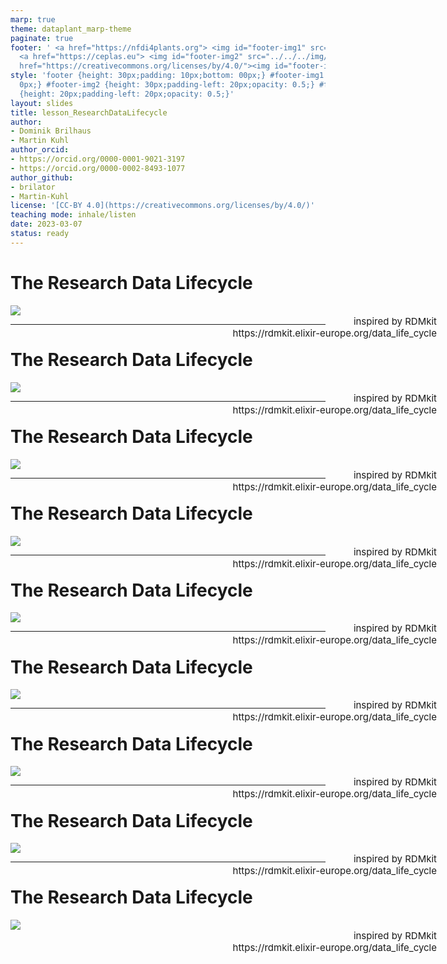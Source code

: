 ```yaml
---
marp: true
theme: dataplant_marp-theme
paginate: true
footer: ' <a href="https://nfdi4plants.org"> <img id="footer-img1" src="../../../img/_logos/DataPLANT/DataPLANT_logo_square_bg_transparent.svg"></a>
  <a href="https://ceplas.eu"> <img id="footer-img2" src="../../../img/_logos/CEPLAS/CEPLAS_Icon.jpeg"></a><a
  href="https://creativecommons.org/licenses/by/4.0/"><img id="footer-img3" src="../../../img/_logos/CreativeCommons/by.svg"></a> '
style: 'footer {height: 30px;padding: 10px;bottom: 00px;} #footer-img1 {height: 30px;padding-left:
  0px;} #footer-img2 {height: 30px;padding-left: 20px;opacity: 0.5;} #footer-img3
  {height: 20px;padding-left: 20px;opacity: 0.5;}'
layout: slides
title: lesson_ResearchDataLifecycle
author:
- Dominik Brilhaus
- Martin Kuhl
author_orcid:
- https://orcid.org/0000-0001-9021-3197
- https://orcid.org/0000-0002-8493-1077
author_github:
- brilator
- Martin-Kuhl
license: '[CC-BY 4.0](https://creativecommons.org/licenses/by/4.0/)'
teaching mode: inhale/listen
date: 2023-03-07
status: ready
---
```


# The Research Data Lifecycle

<style scoped>
figure {
  position: center;
  display: block;
  margin: 0 auto;
  width: 850px;
}

figcaption {
  position: absolute;
  right: 50px;
  font-size: 15px;
  text-align: right;
}
</style>

<figure>
  <img src="../../../img/ResearchDataLifecycle_seq1.png">
  <figcaption>inspired by RDMkit <br> https://rdmkit.elixir-europe.org/data_life_cycle</figcaption>
</figure>

<!-- Source to slide(s) -->
<!-- ../../bricks/ResearchDataLifecycle01-Plan.md -->


---

# The Research Data Lifecycle

<style scoped>
figure {
  position: center;
  display: block;
  margin: 0 auto;
  width: 850px;
}

figcaption {
  position: absolute;
  right: 50px;
  font-size: 15px;
  text-align: right;
}
</style>

<figure>
  <img src="../../../img/ResearchDataLifecycle_seq2.png">
  <figcaption>inspired by RDMkit <br> https://rdmkit.elixir-europe.org/data_life_cycle</figcaption>
</figure>

<!-- Source to slide(s) -->
<!-- ../../bricks/ResearchDataLifecycle02-Collect.md -->


---

# The Research Data Lifecycle

<style scoped>
figure {
  position: center;
  display: block;
  margin: 0 auto;
  width: 850px;
}

figcaption {
  position: absolute;
  right: 50px;
  font-size: 15px;
  text-align: right;
}
</style>

<figure>
  <img src="../../../img/ResearchDataLifecycle_seq3.png">
  <figcaption>inspired by RDMkit <br> https://rdmkit.elixir-europe.org/data_life_cycle</figcaption>
</figure>

<!-- Source to slide(s) -->
<!-- ../../bricks/ResearchDataLifecycle03-Process.md -->


---

# The Research Data Lifecycle

<style scoped>
figure {
  position: center;
  display: block;
  margin: 0 auto;
  width: 850px;
}

figcaption {
  position: absolute;
  right: 50px;
  font-size: 15px;
  text-align: right;
}
</style>

<figure>
  <img src="../../../img/ResearchDataLifecycle_seq4.png">
  <figcaption>inspired by RDMkit <br> https://rdmkit.elixir-europe.org/data_life_cycle</figcaption>
</figure>

<!-- Source to slide(s) -->
<!-- ../../bricks/ResearchDataLifecycle04-Analyse.md -->


---

# The Research Data Lifecycle

<style scoped>
figure {
  position: center;
  display: block;
  margin: 0 auto;
  width: 850px;
}

figcaption {
  position: absolute;
  right: 50px;
  font-size: 15px;
  text-align: right;
}
</style>

<figure>
  <img src="../../../img/ResearchDataLifecycle_seq5.png">
  <figcaption>inspired by RDMkit <br> https://rdmkit.elixir-europe.org/data_life_cycle</figcaption>
</figure>

<!-- Source to slide(s) -->
<!-- ../../bricks/ResearchDataLifecycle05-Preserve.md -->


---

# The Research Data Lifecycle

<style scoped>
figure {
  position: center;
  display: block;
  margin: 0 auto;
  width: 850px;
}

figcaption {
  position: absolute;
  right: 50px;
  font-size: 15px;
  text-align: right;
}
</style>

<figure>
  <img src="../../../img/ResearchDataLifecycle_seq6.png">
  <figcaption>inspired by RDMkit <br> https://rdmkit.elixir-europe.org/data_life_cycle</figcaption>
</figure>

<!-- Source to slide(s) -->
<!-- ../../bricks/ResearchDataLifecycle06-Share.md -->


---

# The Research Data Lifecycle

<style scoped>
figure {
  position: center;
  display: block;
  margin: 0 auto;
  width: 850px;
}

figcaption {
  position: absolute;
  right: 50px;
  font-size: 15px;
  text-align: right;
}
</style>

<figure>
  <img src="../../../img/ResearchDataLifecycle_seq7.png">
  <figcaption>inspired by RDMkit <br> https://rdmkit.elixir-europe.org/data_life_cycle</figcaption>
</figure>

<!-- Source to slide(s) -->
<!-- ../../bricks/ResearchDataLifecycle07-Reuse.md -->


---

# The Research Data Lifecycle

<style scoped>
figure {
  position: center;
  display: block;
  margin: 0 auto;
  width: 850px;
}

figcaption {
  position: absolute;
  right: 50px;
  font-size: 15px;
  text-align: right;
}
</style>

<figure>
  <img src="../../../img/ResearchDataLifecycle_seq8.png">
  <figcaption>inspired by RDMkit <br> https://rdmkit.elixir-europe.org/data_life_cycle</figcaption>
</figure>

<!-- Source to slide(s) -->
<!-- ../../bricks/ResearchDataLifecycle08-Loops.md -->


---

# The Research Data Lifecycle

<style scoped>
figure {
  position: center;
  display: block;
  margin: 0 auto;
  width: 850px;
}

figcaption {
  position: absolute;
  right: 50px;
  font-size: 15px;
  text-align: right;
}
</style>

<figure>
  <img src="../../../img/ResearchDataLifecycle_seq9.png">
  <figcaption>inspired by RDMkit <br> https://rdmkit.elixir-europe.org/data_life_cycle</figcaption>
</figure>

<!-- Source to slide(s) -->
<!-- ../../bricks/ResearchDataLifecycle09-Cross.md -->
